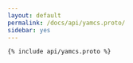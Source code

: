 ```yaml
---
layout: default
permalink: /docs/api/yamcs.proto/
sidebar: yes
---
```


```proto
{% include api/yamcs.proto %}
```
